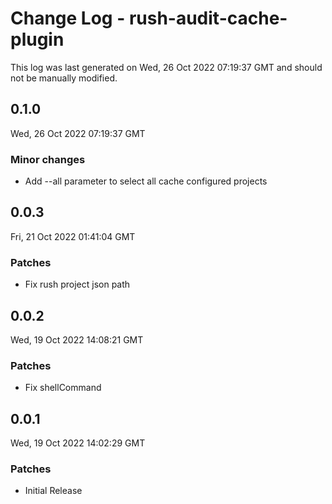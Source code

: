 # Change Log - rush-audit-cache-plugin

This log was last generated on Wed, 26 Oct 2022 07:19:37 GMT and should not be manually modified.

## 0.1.0
Wed, 26 Oct 2022 07:19:37 GMT

### Minor changes

- Add --all parameter to select all cache configured projects

## 0.0.3
Fri, 21 Oct 2022 01:41:04 GMT

### Patches

- Fix rush project json path

## 0.0.2
Wed, 19 Oct 2022 14:08:21 GMT

### Patches

- Fix shellCommand

## 0.0.1
Wed, 19 Oct 2022 14:02:29 GMT

### Patches

- Initial Release

